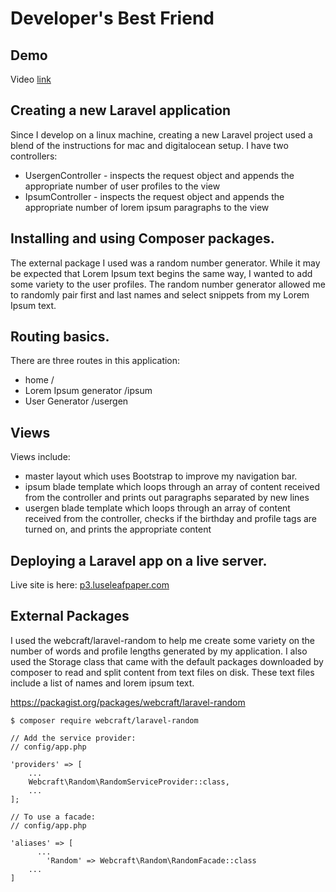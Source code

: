 # Developer's Best Friend

## Demo 
Video [link](www.google.com) 
## Creating a new Laravel application
Since I develop on a linux machine, creating a new Laravel project used a blend of the instructions for mac and digitalocean setup. 
I have two controllers: 
* UsergenController - inspects the request object and appends the appropriate number of user profiles to the view 
* IpsumController - inspects the request object and appends the appropriate number of lorem ipsum paragraphs to the view

## Installing and using Composer packages.
The external package I used was a random number generator. While it may be expected that Lorem Ipsum text begins the same way, I wanted to add some variety to the user profiles. The random number generator allowed me to randomly pair first and last names and select snippets from my Lorem Ipsum text. 
## Routing basics.
There are three routes in this application: 
* home / 
* Lorem Ipsum generator /ipsum 
* User Generator /usergen 

## Views
Views include: 
* master layout which uses Bootstrap to improve my navigation bar. 
* ipsum blade template which loops through an array of content received from the controller and prints out paragraphs separated by new lines 
* usergen blade template which loops through an array of content received from the controller, checks if the birthday and profile tags are turned on, and prints the appropriate content 

## Deploying a Laravel app on a live server.
Live site is here: [p3.luseleafpaper.com](http://p3.luseleafpaper.com/)

## External Packages

I used the webcraft/laravel-random to help me create some variety on the number of words and profile lengths generated by my application. I also used the Storage class that came with the default packages downloaded by composer to read and split content from text files on disk. These text files include a list of names and lorem ipsum text. 

https://packagist.org/packages/webcraft/laravel-random

``` 
$ composer require webcraft/laravel-random

// Add the service provider: 
// config/app.php

'providers' => [
    ...
    Webcraft\Random\RandomServiceProvider::class,
    ...
];

// To use a facade: 
// config/app.php

'aliases' => [
      ...
        'Random' => Webcraft\Random\RandomFacade::class
    ...
]
```
